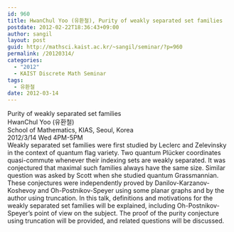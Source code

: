 ```yaml
---
id: 960
title: HwanChul Yoo (유환철), Purity of weakly separated set families
postdate: 2012-02-22T18:36:43+09:00
author: sangil
layout: post
guid: http://mathsci.kaist.ac.kr/~sangil/seminar/?p=960
permalink: /20120314/
categories:
  - "2012"
  - KAIST Discrete Math Seminar
tags:
  - 유환철
date: 2012-03-14
---
```

<div class="talk">
  Purity of weakly separated set families
</div>

<div class="speaker">
  HwanChul Yoo (유환철)<br /> School of Mathematics, KIAS, Seoul, Korea
</div>

<div class="date">
  2012/3/14 Wed 4PM-5PM
</div>

<div class="abstract">
  Weakly separated set families were first studied by Leclerc and Zelevinsky in the context of quantum flag variety. Two quantum Plücker coordinates quasi-commute whenever their indexing sets are weakly separated. It was conjectured that maximal such families always have the same size. Similar question was asked by Scott when she studied quantum Grassmannian. These conjectures were independently proved by Danilov-Karzanov-Koshevoy and Oh-Postnikov-Speyer using some planar graphs and by the author using truncation. In this talk, definitions and motivations for the weakly separated set families will be explained, including Oh-Postnikov-Speyer&#8217;s point of view on the subject. The proof of the purity conjecture using truncation will be provided, and related questions will be discussed.
</div>